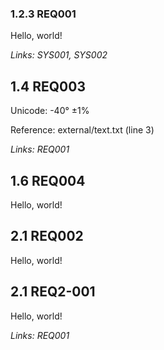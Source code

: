 ### 1.2.3 REQ001

Hello, world!

*Links: SYS001, SYS002*

## 1.4 REQ003

Unicode: -40° ±1%

Reference: external/text.txt (line 3)

*Links: REQ001*

## 1.6 REQ004

Hello, world!

## 2.1 REQ002

Hello, world!

## 2.1 REQ2-001

Hello, world!

*Links: REQ001*

